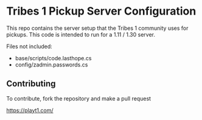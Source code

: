 # Tribes 1 Pickup Server Configuration

This repo contains the server setup that the Tribes 1 community uses for pickups.
This code is intended to run for a 1.11 / 1.30 server.

Files not included:
- base/scripts/code.lasthope.cs
- config/zadmin.passwords.cs

## Contributing

To contribute, fork the repository and make a pull request

https://playt1.com/
